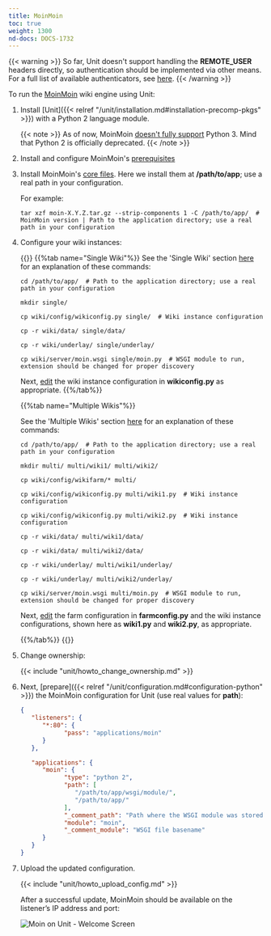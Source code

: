```yaml
---
title: MoinMoin
toc: true
weight: 1300
nd-docs: DOCS-1732
---
```


{{< warning >}}
So far, Unit doesn't support handling the **REMOTE_USER** headers directly, so
authentication should be implemented via other means. For a
full list of available authenticators, see [here](https://moinmo.in/HelpOnAuthentication).
{{< /warning >}}

To run the [MoinMoin](https://moinmo.in/MoinMoinWiki) wiki engine using Unit:

1. Install [Unit]({{< relref "/unit/installation.md#installation-precomp-pkgs" >}}) with a Python 2 language module.

   {{< note >}}
   As of now, MoinMoin [doesn't fully support](https://moinmo.in/Python3)
   Python 3. Mind that Python 2 is officially deprecated.
   {{< /note >}}

2. Install and configure MoinMoin's [prerequisites](https://moinmo.in/MoinMoinDependencies)

3. Install MoinMoin's [core files](https://moinmo.in/MoinMoinDownload). Here we install them at **/path/to/app**;
   use a real path in your configuration.

   For example:

   ```console
   tar xzf moin-X.Y.Z.tar.gz --strip-components 1 -C /path/to/app/  # MoinMoin version | Path to the application directory; use a real path in your configuration
   ```

4. Configure your wiki instances:

   {{<tabs name="instance">}}
   {{%tab name="Single Wiki"%}}
   See the 'Single Wiki' section [here](https://master.moinmo.in/InstallDocs/ServerInstall) for an explanation of these commands:

   ```console
   cd /path/to/app/  # Path to the application directory; use a real path in your configuration
   ```

   ```console
   mkdir single/
   ```

   ```console
   cp wiki/config/wikiconfig.py single/  # Wiki instance configuration
   ```

   ```console
   cp -r wiki/data/ single/data/
   ```

   ```console
   cp -r wiki/underlay/ single/underlay/
   ```

   ```console
   cp wiki/server/moin.wsgi single/moin.py  # WSGI module to run, extension should be changed for proper discovery
   ```

   Next, [edit](https://moinmo.in/HelpOnConfiguration#Configuring_a_single_wiki)
   the wiki instance configuration in **wikiconfig.py** as appropriate.
   {{%/tab%}}

   {{%tab name="Multiple Wikis"%}}


      See the 'Multiple Wikis' section [here](https://master.moinmo.in/InstallDocs/ServerInstall) for an explanation of these commands:

   ```console
   cd /path/to/app/  # Path to the application directory; use a real path in your configuration
   ```

   ```console
   mkdir multi/ multi/wiki1/ multi/wiki2/
   ```

   ```console
   cp wiki/config/wikifarm/* multi/
   ```

   ```console
   cp wiki/config/wikiconfig.py multi/wiki1.py  # Wiki instance configuration

   ```

   ```console
   cp wiki/config/wikiconfig.py multi/wiki2.py  # Wiki instance configuration

   ```

   ```console
   cp -r wiki/data/ multi/wiki1/data/
   ```

   ```console
   cp -r wiki/data/ multi/wiki2/data/
   ```

   ```console
   cp -r wiki/underlay/ multi/wiki1/underlay/
   ```

   ```console
   cp -r wiki/underlay/ multi/wiki2/underlay/
   ```

   ```console
   cp wiki/server/moin.wsgi multi/moin.py  # WSGI module to run, extension should be changed for proper discovery
   ```

   Next, [edit](https://moinmo.in/HelpOnConfiguration#Configuration_of_multiple_wikis)
   the farm configuration in **farmconfig.py** and the wiki instance
   configurations, shown here as **wiki1.py** and **wiki2.py**, as appropriate.

   {{%/tab%}}
   {{</tabs>}}


5. Change ownership:

   {{< include "unit/howto_change_ownership.md" >}}

6. Next, [prepare]({{< relref "/unit/configuration.md#configuration-python" >}}) the MoinMoin configuration for
   Unit (use real values for **path**):

   ```json
   {
      "listeners": {
         "*:80": {
               "pass": "applications/moin"
         }
      },

      "applications": {
         "moin": {
               "type": "python 2",
               "path": [
                  "/path/to/app/wsgi/module/",
                  "/path/to/app/"
               ],
               "_comment_path": "Path where the WSGI module was stored at Step 4 | Path where the MoinMoin directory was extracted at Step 3",
               "module": "moin",
               "_comment_module": "WSGI file basename"
         }
      }
   }
   ```

7. Upload the updated configuration.

   {{< include "unit/howto_upload_config.md" >}}

   After a successful update, MoinMoin should be available on the listener’s IP
   address and port:

   ![Moin on Unit - Welcome Screen](/unit/images/moin.png)
